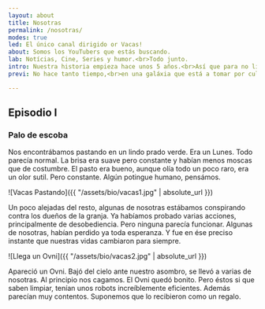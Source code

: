 ```yaml
---
layout: about
title: Nosotras
permalink: /nosotras/
modes: true
led: El único canal dirigido or Vacas!
about: Somos los YouTubers que estás buscando.
lab: Notícias, Cine, Series y humor.<br>Todo junto.
intro: Nuestra historia empieza hace unos 5 años.<br>Así que para no liarnos, empezaremos por el principio...
previ: No hace tanto tiempo,<br>en una galáxia que está a tomar por culo de la de Star Wars...

---
```


## Episodio I
### Palo de escoba


Nos encontrábamos pastando en un lindo prado verde.
Era un Lunes. Todo parecía normal.
La brisa era suave pero constante y habían menos moscas que de costumbre.
El pasto era bueno, aunque olía todo un poco raro, era un olor sutil.
Pero constante. Algún potingue humano, pensámos.

![Vacas Pastando]({{ "/assets/bio/vacas1.jpg" | absolute_url }})

Un poco alejadas del resto, algunas de nosotras estábamos conspirando contra los dueños de la granja.
Ya habíamos probado varias acciones, principalmente de desobediencia.
Pero ninguna parecía funcionar.
Algunas de nosotras, habían perdido ya toda esperanza.
Y fue en ése preciso instante que nuestras vidas cambiaron para siempre.

![Llega un Ovni]({{ "/assets/bio/vacas2.jpg" | absolute_url }})

Apareció un Ovni.
Bajó del cielo ante nuestro asombro, se llevó a varias de nosotras.
Al principio nos cagamos.
El Ovni quedó bonito. Pero éstos si que saben limpiar, tenían unos robots increíblemente eficientes.
Además parecían muy contentos. Suponemos que lo recibieron como un regalo.



